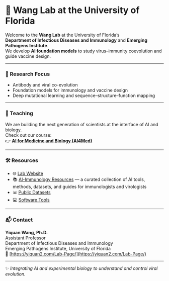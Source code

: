 # 🧬 Wang Lab at the University of Florida

Welcome to the **Wang Lab** at the University of Florida’s  
**Department of Infectious Diseases and Immunology** and **Emerging Pathogens Institute**.  
We develop **AI foundation models** to study virus–immunity coevolution and guide vaccine design.

---

### 🔬 Research Focus  
- Antibody and viral co-evolution  
- Foundation models for immunology and vaccine design  
- Deep mutational learning and sequence–structure–function mapping  

---

### 🧠 Teaching  
We are building the next generation of scientists at the interface of AI and biology.  
Check out our course:  
👉 [**AI for Medicine and Biology (AI4Med)**](https://wang-lab-uf.github.io/AI4Med/)

---

### 🛠️ Resources  
- 🌐 [Lab Website](https://yiquan2.com/Lab-Page/)  
- 📚 [AI-Immunology Resources](https://yiquan2.com/AI-Immunology-Resources/) — a curated collection of AI tools, methods, datasets, and guides for immunologists and virologists  
- 📊 [Public Datasets](https://github.com/YourOrg/datasets)  
- 💻 [Software Tools](https://github.com/YourOrg/tools)  

---

### 📬 Contact  
**Yiquan Wang, Ph.D.**  
Assistant Professor  
Department of Infectious Diseases and Immunology  
Emerging Pathogens Institute, University of Florida  
🔗 [https://yiquan2.com/Lab-Page/](https://yiquan2.com/Lab-Page/)  

---

✨ *Integrating AI and experimental biology to understand and control viral evolution.*
